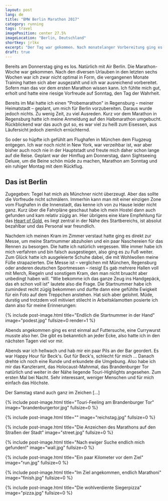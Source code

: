 ```yaml
---
layout: post
lang: de
title: "BMW Berlin Marathon 2017"
category: running
tags: travel
imagePosition: center 27.5%
imageLocation: "Berlin, Deutschland"
shortkey: jrlkx
excerpt: "Der Tag war gekommen. Nach monatelanger Vorbereitung ging es endlich nach Berlin, um meinen ersten Marathon zu bestreiten."
draft: true
---
```

Bereits am Donnerstag ging es los. Natürlich mit Air Berlin. Die Marathon-Woche war gekommen. Nach den diversen Urlauben in den letzten sechs Wochen war ich zwar nicht optimal in Form, die vergangenen Monate Training hatten sich aber ausgezahlt und ich war ausreichend vorbereitet. Sofern man das vor dem ersten Marathon wissen kann. Ich fühlte mich gut, erholt und hatte eine riesige Vorfreude auf Sonntag, den Tag der Wahrheit.

Bereits im Mai hatte ich einen "Probemarathon" in Regensburg – meiner Heimatstadt – geplant, um mich für Berlin vorzubereiten. Daraus wurde jedoch nichts. Zu wenig Zeit, zu viel Ausreden. Kurz vor dem Marathon in Regensburg hatte ich meine Anmeldung auf den Halbmarathon umgebucht. Rückblickend war das auch gut so, es war viel zu heiß zum Eisessen, aus Läufersicht jedoch ziemlich ernüchternd.

So oder so hüpfte ich gefühlt am Flughafen in München dem Flugzeug entgegen. Ich war noch nicht in New York, war verzeihbar ist, war aber bisher auch noch nie in der Hauptstadt und freute mich daher schon lange auf die Reise. Geplant war der Himflug am Donnerstag, dann Sightseeing Deluxe, um die Beine schön müde zu machen, Marathon am Sonntag und ein ruhiger Montag mit dem Rückflug.

## Das ist Berlin

Zugegeben: Tegel hat mich als Münchner nicht überzeugt. Aber das sollte die Vorfreude nicht schmälern. Immerhin kann man mit einer einzigen Zone vom Flughafen in die Innenstadt, das kenne ich von zu Hause leider nicht ganz. Kurz über die Fahrpläne geschaut habe ich mein Hostel dann auch gefunden und kam relativ zügig an. Hier übrigens eine klare Empfehlung für das [Heart of Gold](https://www.heartofgold-hostel.de), es liegt zentral in der Nähe des Startbereichs, ist absolut bezahlbar und das Personal war freundlich.

Nachdem ich meinen Kram im Zimmer verstaut hatte ging es direkt zur Messe, um meine Startnummer abzuholen und ein paar Naschereien für das Rennen zu besorgen. Die hatte ich natürlich vergessen. Wie immer habe ich mich verfahren und bin falsch ausgestiegen, also ging es zu Fuß weiter. Zum Glück hatte ich ausgeleierte Schuhe dabei, die mit Wohlwollen meine Füße strapazierten. Die Messe ist – verglichen mit München, Regensburg oder anderen deutschen Sportmessen – riesig! Es gab mehrere Hallen voll mit Merch, Riegeln und sonstigem Kram, den man nicht bruacht aber unbedingt haben will. "Wie bekomme ich das ganze Zeug ins Handgepäck, das eh schon voll ist" lautete also die Frage. Die Startnummer habe ich zumindest recht zügig bekommen und durfte dann eine gefühlte Ewigkeit für ein Foto auf dem Treppchen anstehen. Hat sich aber gelohnt. Müde, durstig und trotzdem voll mitiviert stilecht in Arbeitsklamotten posierte ich dann also für meine Erinnerungen:

{% include post-image.html title="Endlich die Startnummer in der Hand" image="podest.jpg" fullsize=0 render=1 %}

Abends angekommen ging es erst einmal auf Futtersuche, eine Currywurst musste also her. Die gibt es bekanntich an jeder Ecke, also hatte ich in den nächsten Tagen viel vor mir.

Abends war ich hellwach und hab mir ein paar Pils an der Bar geordert. Es war Happy Hour für Beck's. Gut für Beck's, schlecht für mich ... Danach drehte ich noch eine Runde und erkundete die Umgebung. Also habe ich mir das Kanzleramt, das Holocaust-Mahnmal, das Brandenburger Tor natürlich und weiter in der Nähe liegende Touri-Highlights angesehen. Zum ersten Mal bei Nacht. Sehr interessant, weniger Menschen und für mich einfach das Höchste.

Der Samstag stand auch ganz im Zeichen \[...\]

{% include post-image.html title="Touri-Feeling am Brandenburger Tor" image="brandenburgertor.jpg" fullsize=0 %}

{% include post-image.html title="" image="reichstag.jpg" fullsize=0 %}

{% include post-image.html title="Die Anzeichen des Marathons auf den Straßen der Stadt" image="street.jpg" fullsize=0 %}

{% include post-image.html title="Nach ewiger Suche endlich mich gefunden!" image="wall.jpg" fullsize=0 %}

{% include post-image.html title="Ein paar Kilometer vor dem Ziel" image="run.jpg" fullsize=0 %}

{% include post-image.html title="Im Ziel angekommen, endlich Marathoni" image="finish.jpg" fullsize=0 %}

{% include post-image.html title="Die wohlverdiente Siegerpizza" image="pizza.jpg" fullsize=0 %}
